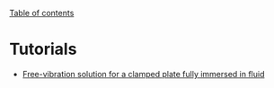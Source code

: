 [Table of contents](https://petrkryslucsd.github.io/FinEtoolsAcoustics.jl/dev/index.html)

# Tutorials

- [Free-vibration solution for a clamped plate fully immersed in fluid](Fu_Price_plate_fully_immersed_algo_tut.md)



